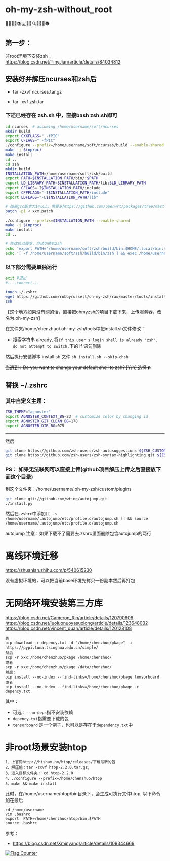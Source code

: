 # oh-my-zsh-without_root
🤝💡🚀🔬📚💻🌐💬🔍🎯🔄🧪🕵️

## 第一步：
非root环境下安装zsh：https://blog.csdn.net/TinyJian/article/details/84034812


## 安装好并解压ncurses和zsh后

- tar -zxvf ncurses.tar.gz

- tar -xvf zsh.tar

### 下述已经存在 zsh.sh 中，直接bash zsh.sh即可
```sh
cd ncurses  # assuming /home/username/soft/ncurses
mkdir build
export CXXFLAGS=" -fPIC"
export CFLAGS=" -fPIC"
./configure --prefix=/home/username/soft/ncurses/build --enable-shared
make -j $(nproc)
make install
cd ..
cd zsh
mkdir build
INSTALLATION_PATH=/home/username/soft/zsh/build
export PATH=$INSTALLATION_PATH/bin/:$PATH
export LD_LIBRARY_PATH=$INSTALLATION_PATH/lib:$LD_LIBRARY_PATH
export CFLAGS=-I$INSTALLATION_PATH/include
export CPPFLAGS="-I$INSTALLATION_PATH/include"
export LDFLAGS="-L$INSTALLATION_PATH/lib"

# 如果gcc版本为14以上，需要从https://github.com/openwrt/packages/tree/master/utils/zsh/patches 下载全部patch，置于当前路径下，并按照序号逐个patch
patch -p1 < xxx.patch

./configure --prefix=$INSTALLATION_PATH --enable-shared
make -j $(nproc)
make install
cd ..

# 修改启动脚本，自动切换到zsh
echo 'export PATH="/home/username/soft/zsh/build/bin:$HOME/.local/bin:$PATH"' >> ~/.profile
echo '[ -f /home/username/soft/zsh/build/bin/zsh ] && exec /home/username/soft/zsh/build/bin/zsh -l' >> ~/.profile
```

### 以下部分需要单独运行
```sh
exit #退出
#....connect...

touch ~/.zshrc
wget https://github.com/robbyrussell/oh-my-zsh/raw/master/tools/install.sh -O - | sh
zsh
```
【这个地方如果没有网的话，直接把ohmyzsh的项目下载下来，上传服务器，改名为.oh-my-zsh】


在文件夹/home/chenzhuo/.oh-my-zsh/tools中把install.sh文件修改：
- 搜索字符串 already, 将`If this user's login shell is already "zsh", do not attempt to switch.`下的 if 语句删除

然后执行安装脚本 install.sh 文件
`sh install.sh --skip-chsh`

~~当遇到：Do you want to change your default shell to zsh? [Y/n] 选择 **n**~~


## 替换 ~/.zshrc
### 其中自定义主题：
```sh
ZSH_THEME="agnoster"
export AGNOSTER_CONTEXT_BG=23  # customize color by changing id
export AGNOSTER_GIT_CLEAN_BG=178
export AGNOSTER_DIR_BG=075
```

----
然后
```sh
git clone https://github.com/zsh-users/zsh-autosuggestions ${ZSH_CUSTOM:-~/.oh-my-zsh/custom}/plugins/zsh-autosuggestions
git clone https://github.com/zsh-users/zsh-syntax-highlighting.git ${ZSH_CUSTOM:-~/.oh-my-zsh/custom}/plugins/zsh-syntax-highlighting
```
### PS： 如果无法联网可以直接上传(github项目解压上传之后直接放下面这个目录)
到这个文件夹：/home/username/.oh-my-zsh/custom/plugins

```sh
git clone git://github.com/wting/autojump.git
./install.py
```
然后在`.zshrc`中添加`[[ -s /home/username/.autojump/etc/profile.d/autojump.sh ]] && source /home/username/.autojump/etc/profile.d/autojump.sh`

autojump 注意：如果下载不了需要去.zshrc里面删除包含autojump的两行

# 离线环境迁移
https://zhuanlan.zhihu.com/p/540615230

没有虚拟环境的，可以把当前base环境先拷贝一份副本然后再打包

# 无网络环境安装第三方库
https://blog.csdn.net/Cameron_Rin/article/details/120790606
https://blog.csdn.net/luoluonuoyasuolong/article/details/123648032
https://blog.csdn.net/vincent_duan/article/details/120128108
```
先
pip download -r depency.txt -d "/home/chenzhuo/pkage" -i https://pypi.tuna.tsinghua.edu.cn/simple/
然后
scp -r xxx:/home/chenzhuo/pkage /home/chenzhuo/
或者
scp -r xxx:/home/chenzhuo/pkage /data/chenzhuo/
然后：
pip install --no-index --find-links=/home/chenzhuo/pkage tensorboard
或者
pip install --no-index --find-links=/home/chenzhuo/pkage -r depency.txt
```
其中：
- 可选：```--no-deps```指不安装依赖
- ```depency.txt```指需要下载的包
- ```tensorboard``` 是一个例子，也可以是存在于```dependency.txt```中

# 非root场景安装htop
```
1、上官网http://hisham.hm/htop/releases/下载最新的包
2、解压缩：tar -zxvf htop-2.2.0.tar.gz;
3、进入目标文件夹： cd htop-2.2.0
4、./configure --prefix=/home/chenzhuo/htop
5、make && make install
```
此时，在/home/username/htop/bin目录下，会生成可执行文件htop, 以下命令加在最后

```
cd /home/username
vim .bashrc
export  PATH=/home/chenzhuo/htop/bin:$PATH
source .bashrc
```
参考：
- https://blog.csdn.net/Xminyang/article/details/109344669

<a href="https://info.flagcounter.com/JO7r"><img src="https://s11.flagcounter.com/map/JO7r/size_l/txt_000000/border_CCCCCC/pageviews_0/viewers_0/flags_0/" alt="Flag Counter" border="0"></a>
